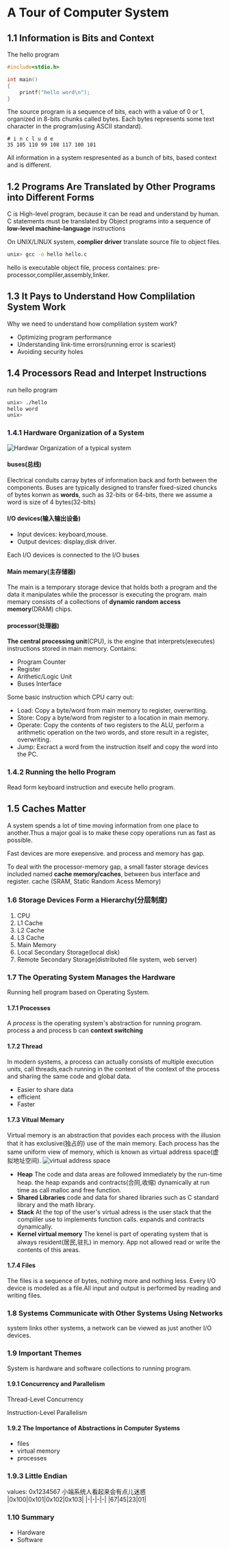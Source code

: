 # A Tour of Computer System
## 1.1 Information is Bits and Context
The hello program
```C
#include<stdio.h>

int main()
{
    printf("hello word\n");
}
```
The source program is a sequence of bits, each with a value of 0 or 1, organized in 8-bits chunks called bytes. Each bytes represents some text character in the program(using ASCII standard).

```
# i n c l u d e
35 105 110 99 108 117 100 101
```
All information in a system respresented as a bunch of bits, based context and is different.

## 1.2 Programs Are Translated by Other Programs into Different Forms

C is High-level program, because it can be read and understand by human. C statements must be translated by Object programs into a sequence of **low-level machine-language** instructions

On UNIX/LINUX system, **complier driver** translate source file to object files.
```bash
unix> gcc -o hello hello.c
``` 
hello is executable object file, process containes: pre-processor,compliler,assembly,linker.

## 1.3 It Pays to Understand How Complilation System Work

Why we need to understand how complilation system work?
- Optimizing program performance 
- Understanding link-time errors(running error is scariest)
- Avoiding security holes 

## 1.4 Processors Read and Interpet Instructions
run hello program
```bash
unix> ./hello
hello word
unix>
```
### 1.4.1 Hardware Organization of a System
![Hardwar Organization of a typical system](https://github.com/zhaotianxiang/csapp/blob/master/pictures/figure1-1.jpg)
#### buses(总线)

Electrical conduits carray bytes of information back and forth between the components. Buses are typically designed to transfer fixed-sized chuncks of bytes konwn as **words**, such as 32-bits or 64-bits, there we assume a word is size of 4 bytes(32-bits)

#### I/O devices(输入输出设备)

- Input devices: keyboard,mouse.
- Output devices: display,disk driver.

Each I/O devices is connected to the I/O buses

#### Main memary(主存储器)

The main is a temporary storage device that holds both a program and the data it manipulates while the processor is executing the program. main memary consists of a collections of **dynamic random access memory**(DRAM) chips.

#### processor(处理器)
**The central processing unit**(CPU), is the engine that interprets(executes) instructions stored in main memory. Contains: 
- Program Counter
- Register
- Arithetic/Logic Unit
- Buses Interface

Some basic instruction which CPU carry out:

- Load: Copy a byte/word from main memory to register, overwriting.
- Store: Copy a byte/word from register to a location in main memory.
- Operate: Copy the contents of two registers to the ALU, perform a arithmetic operation on the two words, and store result in a register, overwriting.
- Jump: Excract a word from the instruction itself and copy the word into the PC.

### 1.4.2 Running the hello Program
Read form keyboard instruction and execute hello program.
## 1.5 Caches Matter
A system spends a lot of time moving information from one place to another.Thus a major goal is to make these copy operations run as fast as possible.

Fast devices are more exepensive. and process and memory has gap.

To deal with the processor-memory gap, a small faster storage devices included named **cache memory/caches**, between bus interface and register. cache (SRAM, Static Random Acess Memory)

### 1.6 Storage Devices Form a Hierarchy(分层制度)
1. CPU
2. L1 Cache
3. L2 Cache
4. L3 Cache
5. Main Memory
6. Local Secondary Storage(local disk)
7. Remote Secondary Storage(distributed file system, web server)

### 1.7 The Operating System Manages the Hardware

Running hell program based on Operating System.
#### 1.7.1 Processes

A *process* is the operating system's abstraction for running program.
process a and process b can **context switching**

#### 1.7.2 Thread
 In modern systems, a process can actually consists of multiple execution units, call threads,each running in the context of the context of the process and sharing the same code and global data.
 - Easier to share data
 - efficient
 - Faster

 #### 1.7.3 Vitual Memary
 Virtual memory is an abstraction that povides each process with the illusion that it has exclusive(独占的) use of the main memory. Each process has the same uniform view of memory, which is known as virtual address space(虚拟地址空间).
 ![virtual address space](https://github.com/zhaotianxiang/csapp/blob/master/pictures/1-2.jfif)
 - **Heap** The code and data areas are followed immediately by the run-time heap.
 the heap expands and contracts(合同,收缩) dynamically at run time as call malloc and free function.
 - **Shared Libraries** code and data for shared libraries such as C standard library and the math library.
 - **Stack** At the top of the user's virtual adress is the user stack that the compliler use to implements function calls. expands and contracts dynamically.
 - **Kernel virtual memory** The kenel is part of operating system that is always resident(居民,驻扎) in memory. App not allowed read or write the contents of this areas.
 #### 1.7.4 Files
 The files is a sequence of bytes, nothing more and nothing less. Every I/O device is modeled as a file.All input and output is performed by reading and writing files.
 ### 1.8 Systems Communicate with Other Systems Using Networks
 system links other systems, a network can be viewed as just another I/O devices.
 ### 1.9 Important Themes 
 System is hardware and software collections to running program.
 #### 1.9.1 Concurrency and Parallelism
 Thread-Level Concurrency

 Instruction-Level Parallelism
 #### 1.9.2 The Importance of Abstractions in Computer Systems
 - files
 - virtual memory
 - processes
 ### 1.9.3 Little Endian
values: 0x1234567  小端系统人看起来会有点儿迷惑
 |0x100|0x101|0x102|0x103|
 |-|-|-|-|
 |67|45|23|01|

 ### 1.10 Summary
 - Hardware
 - Software





